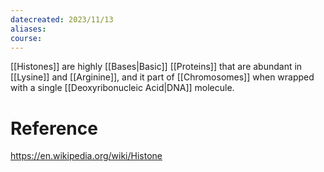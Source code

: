 ```yaml
---
datecreated: 2023/11/13
aliases: 
course:
---
```


[[Histones]] are highly [[Bases|Basic]] [[Proteins]] that are abundant in [[Lysine]] and [[Arginine]], and it part of [[Chromosomes]] when wrapped with a single [[Deoxyribonucleic Acid|DNA]] molecule. 

# Reference

https://en.wikipedia.org/wiki/Histone